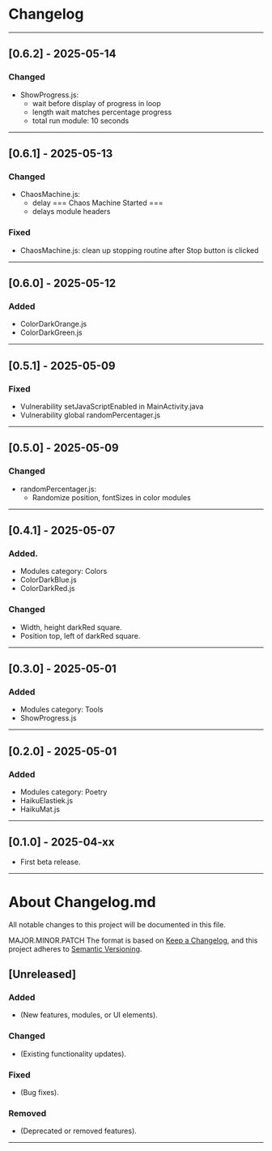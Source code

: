 # Changelog

---

## [0.6.2] - 2025-05-14
### Changed
- ShowProgress.js:
  - wait before display of progress in loop
  - length wait matches percentage progress
  - total run module: 10 seconds

---

## [0.6.1] - 2025-05-13
### Changed
- ChaosMachine.js:
  - delay === Chaos Machine Started ===
  - delays module headers

### Fixed
- ChaosMachine.js: clean up stopping routine after Stop button is clicked

---

## [0.6.0] - 2025-05-12
### Added
- ColorDarkOrange.js
- ColorDarkGreen.js

---

## [0.5.1] - 2025-05-09
### Fixed
- Vulnerability setJavaScriptEnabled in MainActivity.java
- Vulnerability global randomPercentager.js

---

## [0.5.0] - 2025-05-09
### Changed
- randomPercentager.js:
    - Randomize position, fontSizes in color modules

---

## [0.4.1] - 2025-05-07
### Added.
- Modules category: Colors
- ColorDarkBlue.js
- ColorDarkRed.js

### Changed
- Width, height darkRed square.
- Position top, left of darkRed square.

---

## [0.3.0] - 2025-05-01
### Added
- Modules category: Tools
- ShowProgress.js

---

## [0.2.0] - 2025-05-01
### Added
- Modules category: Poetry
- HaikuElastiek.js
- HaikuMat.js

---

## [0.1.0] - 2025-04-xx
- First beta release.

---


# About Changelog.md
All notable changes to this project will be documented in this file.

MAJOR.MINOR.PATCH
The format is based on [Keep a Changelog](https://keepachangelog.com/), and this project adheres to [Semantic Versioning](https://semver.org/).

## [Unreleased]
### Added
- (New features, modules, or UI elements).

### Changed
- (Existing functionality updates).

### Fixed
- (Bug fixes).

### Removed
- (Deprecated or removed features).

---

